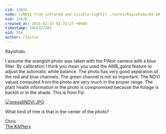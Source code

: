 ```yaml
---
cid: 13616
node: ![NDVI from infrared and visible-light](../notes/Rayishido/02-10-2016/ndvi-from-infrared-and-visible-light)
nid: 12676
created_at: 2016-02-13 01:33:27 +0000
timestamp: 1455327207
uid: 554
author: cfastie
---
```


Rayishido,

I assume the orangish photo was taken with the PiNoir camera with a blue filter. By calibration I think you mean you used the AWB_gains feature to adjust the automatic white balance. The photo has very good separation of the red and blue channels. The green channel is not so important. The NDVI values computed from the photo are very much in the proper range. The plant health information in the photo is compromised because the foliage is backlit or in the shade. This is from Fiji:

[![press6NDVI.JPG](//i.publiclab.org/system/images/photos/000/014/279/medium/press6NDVI.JPG)](//i.publiclab.org/system/images/photos/000/014/279/original/press6NDVI.JPG)

What kind of tree is that in the center of the photo?

Chris  
[The KAPtery](http://kaptery.com/)
